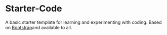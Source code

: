 # Starter-Code
A basic starter template for learning and experimenting with coding. Based on [Bootstrap](https://github.com/twbs)and available to all.

